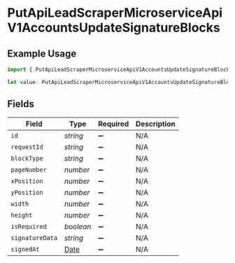 # PutApiLeadScraperMicroserviceApiV1AccountsUpdateSignatureBlocks

## Example Usage

```typescript
import { PutApiLeadScraperMicroserviceApiV1AccountsUpdateSignatureBlocks } from "oppulence-backend-sdk/models/operations";

let value: PutApiLeadScraperMicroserviceApiV1AccountsUpdateSignatureBlocks = {};
```

## Fields

| Field                                                                                         | Type                                                                                          | Required                                                                                      | Description                                                                                   |
| --------------------------------------------------------------------------------------------- | --------------------------------------------------------------------------------------------- | --------------------------------------------------------------------------------------------- | --------------------------------------------------------------------------------------------- |
| `id`                                                                                          | *string*                                                                                      | :heavy_minus_sign:                                                                            | N/A                                                                                           |
| `requestId`                                                                                   | *string*                                                                                      | :heavy_minus_sign:                                                                            | N/A                                                                                           |
| `blockType`                                                                                   | *string*                                                                                      | :heavy_minus_sign:                                                                            | N/A                                                                                           |
| `pageNumber`                                                                                  | *number*                                                                                      | :heavy_minus_sign:                                                                            | N/A                                                                                           |
| `xPosition`                                                                                   | *number*                                                                                      | :heavy_minus_sign:                                                                            | N/A                                                                                           |
| `yPosition`                                                                                   | *number*                                                                                      | :heavy_minus_sign:                                                                            | N/A                                                                                           |
| `width`                                                                                       | *number*                                                                                      | :heavy_minus_sign:                                                                            | N/A                                                                                           |
| `height`                                                                                      | *number*                                                                                      | :heavy_minus_sign:                                                                            | N/A                                                                                           |
| `isRequired`                                                                                  | *boolean*                                                                                     | :heavy_minus_sign:                                                                            | N/A                                                                                           |
| `signatureData`                                                                               | *string*                                                                                      | :heavy_minus_sign:                                                                            | N/A                                                                                           |
| `signedAt`                                                                                    | [Date](https://developer.mozilla.org/en-US/docs/Web/JavaScript/Reference/Global_Objects/Date) | :heavy_minus_sign:                                                                            | N/A                                                                                           |